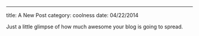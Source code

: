 ---
title: A New Post
category: coolness
date: 04/22/2014

Just a little glimpse of how much awesome your blog is going to spread.

